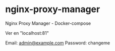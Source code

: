 # nginx-proxy-manager
Nginx Proxy Manager - Docker-compose

Ver en "localhost:81"

Email:    admin@example.com
Password: changeme


